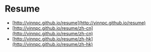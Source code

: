 Resume
===

- [http://vinnpc.github.io/resume](http://vinnpc.github.io/resume)
- [http://vinnpc.github.io/resume/zh-cn](http://vinnpc.github.io/resume/zh-cn)
- [http://vinnpc.github.io/resume/zh-hk](http://vinnpc.github.io/resume/zh-hk)
